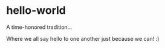 # hello-world

A time-honored tradition...

Where we all say hello to one another just because we can! :)
